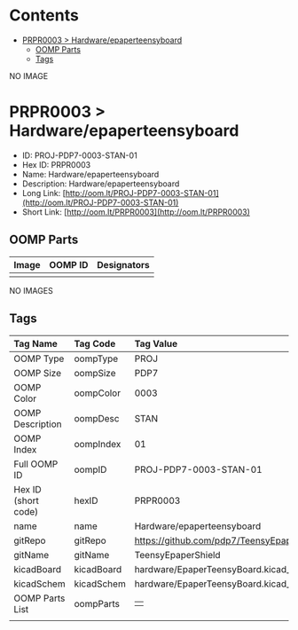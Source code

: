 



Contents
========

* [PRPR0003 > Hardware/epaperteensyboard](#prpr0003--hardwareepaperteensyboard)
	* [OOMP Parts](#oomp-parts)
	* [Tags](#tags)
  
NO IMAGE  
# PRPR0003 > Hardware/epaperteensyboard

- ID: PROJ-PDP7-0003-STAN-01
- Hex ID: PRPR0003
- Name: Hardware/epaperteensyboard
- Description: Hardware/epaperteensyboard
- Long Link: [http://oom.lt/PROJ-PDP7-0003-STAN-01](http://oom.lt/PROJ-PDP7-0003-STAN-01)
- Short Link: [http://oom.lt/PRPR0003](http://oom.lt/PRPR0003)

## OOMP Parts
  

|Image|OOMP ID|Designators|
| :--- | :--- | :--- |
||||
  
NO IMAGES  
## Tags
  

|Tag Name|Tag Code|Tag Value|
| :--- | :--- | :--- |
|OOMP Type|oompType|PROJ|
|OOMP Size|oompSize|PDP7|
|OOMP Color|oompColor|0003|
|OOMP Description|oompDesc|STAN|
|OOMP Index|oompIndex|01|
|Full OOMP ID|oompID|PROJ-PDP7-0003-STAN-01|
|Hex ID (short code)|hexID|PRPR0003|
|name|name|Hardware/epaperteensyboard|
|gitRepo|gitRepo|https://github.com/pdp7/TeensyEpaperShield|
|gitName|gitName|TeensyEpaperShield|
|kicadBoard|kicadBoard|hardware/EpaperTeensyBoard.kicad_pcb|
|kicadSchem|kicadSchem|hardware/EpaperTeensyBoard.kicad_sch|
|OOMP Parts List|oompParts|<table><tr><td></td></tr></table>|
||||
